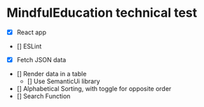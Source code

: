 # MindfulEducation technical test

- [x] React app
- [] ESLint
- [x] Fetch JSON data
- [] Render data in a table
  - [] Use SemanticUi library
- [] Alphabetical Sorting, with toggle for opposite order
- [] Search Function
